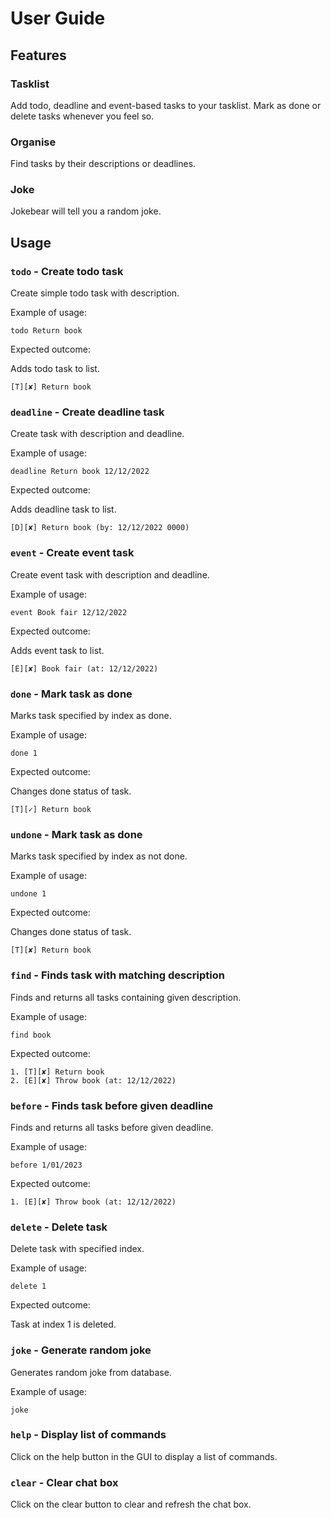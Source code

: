 # User Guide

## Features 

### Tasklist

Add todo, deadline and event-based tasks to your tasklist. Mark as done or delete tasks whenever you feel so.

### Organise

Find tasks by their descriptions or deadlines. 

### Joke

Jokebear will tell you a random joke. 

## Usage

### `todo` - Create todo task

Create simple todo task with description.

Example of usage: 

`todo Return book`

Expected outcome:

Adds todo task to list.

```
[T][✘] Return book
```

### `deadline` - Create deadline task

Create task with description and deadline.

Example of usage:

`deadline Return book 12/12/2022`

Expected outcome:

Adds deadline task to list.

```
[D][✘] Return book (by: 12/12/2022 0000)
```

### `event` - Create event task

Create event task with description and deadline.

Example of usage:

`event Book fair 12/12/2022`

Expected outcome:

Adds event task to list.

```
[E][✘] Book fair (at: 12/12/2022)
```

### `done` - Mark task as done

Marks task specified by index as done.

Example of usage:

`done 1`

Expected outcome:

Changes done status of task.

```
[T][✓] Return book
```

### `undone` - Mark task as done

Marks task specified by index as not done.

Example of usage:

`undone 1`

Expected outcome:

Changes done status of task.

```
[T][✘] Return book
```

### `find` - Finds task with matching description

Finds and returns all tasks containing given description.

Example of usage:

`find book`

Expected outcome:

```
1. [T][✘] Return book
2. [E][✘] Throw book (at: 12/12/2022)
```

### `before` - Finds task before given deadline

Finds and returns all tasks before given deadline.

Example of usage:

`before 1/01/2023`

Expected outcome:

```
1. [E][✘] Throw book (at: 12/12/2022)
```

### `delete` - Delete task

Delete task with specified index.

Example of usage:

`delete 1`

Expected outcome:

Task at index 1 is deleted.

### `joke` - Generate random joke

Generates random joke from database.

Example of usage:

`joke`

### `help` - Display list of commands

Click on the help button in the GUI to display a list of commands.

### `clear` - Clear chat box

Click on the clear button to clear and refresh the chat box.